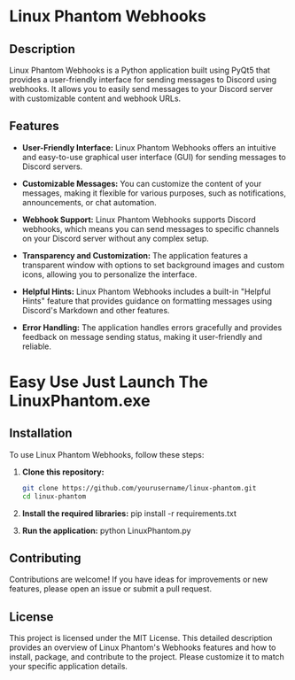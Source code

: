 # Linux Phantom Webhooks

## Description

Linux Phantom Webhooks is a Python application built using PyQt5 that provides a user-friendly interface for sending messages to Discord using webhooks. It allows you to easily send messages to your Discord server with customizable content and webhook URLs.

## Features

- **User-Friendly Interface:** Linux Phantom Webhooks offers an intuitive and easy-to-use graphical user interface (GUI) for sending messages to Discord servers.

- **Customizable Messages:** You can customize the content of your messages, making it flexible for various purposes, such as notifications, announcements, or chat automation.

- **Webhook Support:** Linux Phantom Webhooks supports Discord webhooks, which means you can send messages to specific channels on your Discord server without any complex setup.

- **Transparency and Customization:** The application features a transparent window with options to set background images and custom icons, allowing you to personalize the interface.

- **Helpful Hints:** Linux Phantom Webhooks includes a built-in "Helpful Hints" feature that provides guidance on formatting messages using Discord's Markdown and other features.

- **Error Handling:** The application handles errors gracefully and provides feedback on message sending status, making it user-friendly and reliable.

# Easy Use Just Launch The LinuxPhantom.exe

## Installation

To use Linux Phantom Webhooks, follow these steps:

1. **Clone this repository:**

   ```bash
   git clone https://github.com/yourusername/linux-phantom.git
   cd linux-phantom
   
2. **Install the required libraries:**
	pip install -r requirements.txt

3. **Run the application:**
	python LinuxPhantom.py
	
## Contributing
Contributions are welcome! If you have ideas for improvements or new features, please open an issue or submit a pull request.

## License
This project is licensed under the MIT License.
This detailed description provides an overview of Linux Phantom's Webhooks features and how to install, package, and contribute to the project. Please customize it to match your specific application details.
